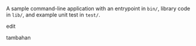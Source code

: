 A sample command-line application with an entrypoint in `bin/`, library code
in `lib/`, and example unit test in `test/`.

edit

tambahan
